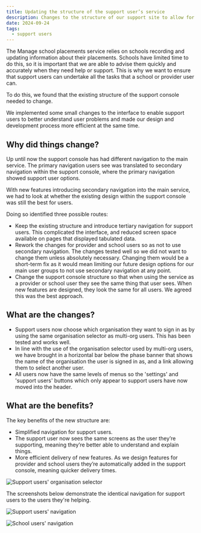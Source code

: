 ```yaml
---
title: Updating the structure of the support user’s service
description: Changes to the structure of our support site to allow for continued feature parity with all user groups
date: 2024-09-24
tags:
  - support users
---
```


The Manage school placements service relies on schools recording and updating information about their placements. Schools have limited time to do this, so it is important that we are able to advise them quickly and accurately when they need help or support. This is why we want to ensure that support users can undertake all the tasks that a school or provider user can.

To do this, we found that the existing structure of the support console needed to change.

We implemented some small changes to the interface to enable support users to better understand user problems and made our design and development process more efficient at the same time.

## Why did things change?

Up until now the support console has had different navigation to the main service. The primary navigation users see was translated to secondary navigation within the support console, where the primary navigation showed support user options.

With new features introducing secondary navigation into the main service, we had to look at whether the existing design within the support console was still the best for users.

Doing so identified three possible routes:

- Keep the existing structure and introduce tertiary navigation for support users. This complicated the interface, and reduced screen space available on pages that displayed tabulated data.
- Rework the changes for provider and school users so as not to use secondary navigation. The changes tested well so we did not want to change them unless absolutely necessary. Changing them would be a short-term fix as it would mean limiting our future design options for our main user groups to not use secondary navigation at any point.
- Change the support console structure so that when using the service as a provider or school user they see the same thing that user sees. When new features are designed, they look the same for all users. We agreed this was the best approach.

## What are the changes?

- Support users now choose which organisation they want to sign in as by using the same organisation selector as multi-org users. This has been tested and works well.
- In line with the use of the organisation selector used by multi-org users, we have brought in a horizontal bar below the phase banner that shows the name of the organisation the user is signed in as, and a link allowing them to select another user.
- All users now have the same levels of menus so the 'settings' and 'support users' buttons which only appear to support users have now moved into the header.

## What are the benefits?

The key benefits of the new structure are:

- Simplified navigation for support users.
- The support user now sees the same screens as the user they’re supporting, meaning they’re better able to understand and explain things.
- More efficient delivery of new features. As we design features for provider and school users they’re automatically added in the support console, meaning quicker delivery times.

![Support users' organisation selector](support-org-selector.png "Support users' organisation selector")

The screenshots below demonstrate the identical navigation for support users to the users they're helping.

![Support users' navigation](support-nav.png "Support users' navigation")

![School users' navigation](school-nav.png "School users' navigation")
